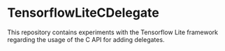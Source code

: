 # TensorflowLiteCDelegate

This repository contains experiments with the Tensorflow Lite framework regarding the usage of the C API for adding delegates.
